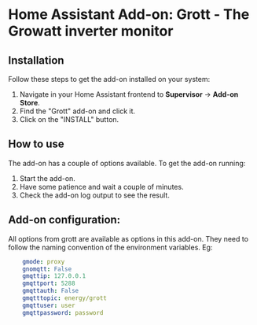 # Home Assistant Add-on: Grott - The Growatt inverter monitor

## Installation

Follow these steps to get the add-on installed on your system:

1. Navigate in your Home Assistant frontend to **Supervisor** -> **Add-on Store**.
2. Find the "Grott" add-on and click it.
3. Click on the "INSTALL" button.

## How to use

The add-on has a couple of options available. To get the add-on running:

1. Start the add-on.
2. Have some patience and wait a couple of minutes.
3. Check the add-on log output to see the result.

## Add-on configuration:
All options from grott are available as options in this add-on. They need to follow the naming convention of the environment variables. Eg:  

```yaml
	gmode: proxy
	gnomqtt: False
	gmqttip: 127.0.0.1
	gmqttport: 5288
	gmqttauth: False
	gmqtttopic: energy/grott
	gmqttuser: user
	gmqttpassword: password
```
